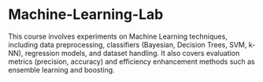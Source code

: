 # Machine-Learning-Lab
This course involves experiments on Machine Learning techniques, including data preprocessing, classifiers (Bayesian, Decision Trees, SVM, k-NN), regression models, and dataset handling. It also covers evaluation metrics (precision, accuracy) and efficiency enhancement methods such as ensemble learning and boosting.
